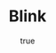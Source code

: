 ---
title: "Blink"
bookCover: "/assets/book-covers/blink.jpg"
slug: "blink"
bookAuthor: "Malcolm Gladwell"
rating: 10
done: false
amazonLink: ""
author:
  name: Rico Trebeljahr
  picture: "/assets/blog/profile.jpeg"
---